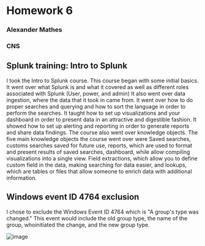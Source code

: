 # Homework 6
### Alexander Mathes
### CNS

## Splunk training: Intro to Splunk
I took the Intro to Splunk course.  This course began with some initial basics.  It went over what Splunk is and what it covered as well as different roles associated with Splunk (User, power, and admin)  It also went over data ingestion, where the data that it took in came from.  It went over how to do proper searches and querying and how to sort the language in order to perform the searches.  It taught how to set up visualizations and your dashboard in order to present data in an attractive and digestible fashion.  It showed how to set up alerting and reporting in order to generate reports and share data findings.  The course also went over knowledge objects.  The five main knowledge objects the course went over were Saved searches, customs searches saved for future use, reports, which are used to format and present results of saved searches, dashboard, while allow compiling visualizations into a single view.  Field extractions, which allow you to define custom field in the data, making searching for data easier, and lookups, which are tables or files that allow someone to enrich data with additional information.  

## Windows event ID 4764 exclusion
I chose to exclude the Windows Event ID 4764 which is "A group's type was changed."  This event would include the old group type, the name of the group, whoinitiated the change, and the new group type.


![image](https://github.com/RoboTurtle/CNS/assets/70544712/eb024ad2-3406-4d15-a083-8f96e9cf67e7)

